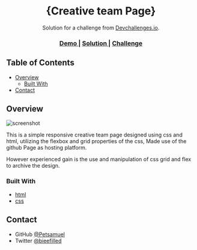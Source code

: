 <!-- Please update value in the {}  -->

<h1 align="center">{Creative team Page}</h1>

<div align="center">
   Solution for a challenge from  <a href="http://devchallenges.io" target="_blank">Devchallenges.io</a>.
</div>

<div align="center">
  <h3>
    <a href="https://petsamuel.github.io/creative-team/">
      Demo
    </a>
    <span> | </span>
    <a href="https://github.com/Petsamuel/creative-team">
      Solution
    </a>
    <span> | </span>
    <a href="https://devchallenges.io/challenges/hhmesazsqgKXrTkYkt0U">
      Challenge
    </a>
  </h3>
</div>

<!-- TABLE OF CONTENTS -->

## Table of Contents

- [Overview](#overview)
  - [Built With](#built-with)
- [Contact](#contact)


<!-- OVERVIEW -->

## Overview

![screenshot](./127.0.0.1_3000_index.html%20(1).png)

This is a simple responsive creative team page designed using css and html, utilizing the flexbox and grid properties of the css, Made use of the github Page as hosting platform.

However experienced gain is the use and manipulation of css grid and flex to archive the design.


### Built With

<!-- This section should list any major frameworks that you built your project using. Here are a few examples.-->

- [html](https://html/)
- [css](https://css/)




## Contact

- GitHub [@Petsamuel](https://github.com/petsamuel)
- Twitter [@bieefilled](https://twitter.com/bieefilled)
